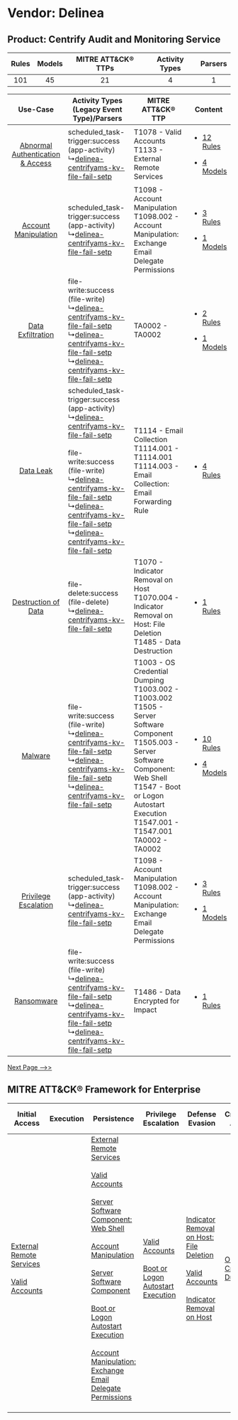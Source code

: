 Vendor: Delinea
===============
Product: Centrify Audit and Monitoring Service
----------------------------------------------
| Rules | Models | MITRE ATT&CK® TTPs | Activity Types | Parsers |
|:-----:|:------:|:------------------:|:--------------:|:-------:|
|  101  |   45   |         21         |       4        |    1    |

|    Use-Case    | Activity Types (Legacy Event Type)/Parsers    | MITRE ATT&CK® TTP    | Content    |
|:----:| ---- | ---- | ---- |
| [Abnormal Authentication & Access](../../../UseCases/uc_abnormal_authentication_&_access.md) |  scheduled_task-trigger:success (app-activity)<br> ↳[delinea-centrifyams-kv-file-fail-setp](Ps/pC_delineacentrifyamskvfilefailsetp.md)<br>    | T1078 - Valid Accounts<br>T1133 - External Remote Services<br>    | [<ul><li>12 Rules</li></ul><ul><li>4 Models</li></ul>](RM/r_m_delinea_centrify_audit_and_monitoring_service_Abnormal_Authentication_&_Access.md) |
|    [Account Manipulation](../../../UseCases/uc_account_manipulation.md)    |  scheduled_task-trigger:success (app-activity)<br> ↳[delinea-centrifyams-kv-file-fail-setp](Ps/pC_delineacentrifyamskvfilefailsetp.md)<br>    | T1098 - Account Manipulation<br>T1098.002 - Account Manipulation: Exchange Email Delegate Permissions<br>    | [<ul><li>3 Rules</li></ul><ul><li>1 Models</li></ul>](RM/r_m_delinea_centrify_audit_and_monitoring_service_Account_Manipulation.md)    |
|    [Data Exfiltration](../../../UseCases/uc_data_exfiltration.md)    |  file-write:success (file-write)<br> ↳[delinea-centrifyams-kv-file-fail-setp](Ps/pC_delineacentrifyamskvfilefailsetp.md)<br> ↳[delinea-centrifyams-kv-file-fail-setp](Ps/pC_delineacentrifyamskvfilefailsetp.md)<br> ↳[delinea-centrifyams-kv-file-fail-setp](Ps/pC_delineacentrifyamskvfilefailsetp.md)<br>    | TA0002 - TA0002<br>    | [<ul><li>2 Rules</li></ul><ul><li>1 Models</li></ul>](RM/r_m_delinea_centrify_audit_and_monitoring_service_Data_Exfiltration.md)    |
|    [Data Leak](../../../UseCases/uc_data_leak.md)    |  scheduled_task-trigger:success (app-activity)<br> ↳[delinea-centrifyams-kv-file-fail-setp](Ps/pC_delineacentrifyamskvfilefailsetp.md)<br><br> file-write:success (file-write)<br> ↳[delinea-centrifyams-kv-file-fail-setp](Ps/pC_delineacentrifyamskvfilefailsetp.md)<br> ↳[delinea-centrifyams-kv-file-fail-setp](Ps/pC_delineacentrifyamskvfilefailsetp.md)<br> ↳[delinea-centrifyams-kv-file-fail-setp](Ps/pC_delineacentrifyamskvfilefailsetp.md)<br> | T1114 - Email Collection<br>T1114.001 - T1114.001<br>T1114.003 - Email Collection: Email Forwarding Rule<br>    | [<ul><li>4 Rules</li></ul>](RM/r_m_delinea_centrify_audit_and_monitoring_service_Data_Leak.md)    |
|    [Destruction of Data](../../../UseCases/uc_destruction_of_data.md)    |  file-delete:success (file-delete)<br> ↳[delinea-centrifyams-kv-file-fail-setp](Ps/pC_delineacentrifyamskvfilefailsetp.md)<br>    | T1070 - Indicator Removal on Host<br>T1070.004 - Indicator Removal on Host: File Deletion<br>T1485 - Data Destruction<br>    | [<ul><li>1 Rules</li></ul>](RM/r_m_delinea_centrify_audit_and_monitoring_service_Destruction_of_Data.md)    |
|    [Malware](../../../UseCases/uc_malware.md)    |  file-write:success (file-write)<br> ↳[delinea-centrifyams-kv-file-fail-setp](Ps/pC_delineacentrifyamskvfilefailsetp.md)<br> ↳[delinea-centrifyams-kv-file-fail-setp](Ps/pC_delineacentrifyamskvfilefailsetp.md)<br> ↳[delinea-centrifyams-kv-file-fail-setp](Ps/pC_delineacentrifyamskvfilefailsetp.md)<br>    | T1003 - OS Credential Dumping<br>T1003.002 - T1003.002<br>T1505 - Server Software Component<br>T1505.003 - Server Software Component: Web Shell<br>T1547 - Boot or Logon Autostart Execution<br>T1547.001 - T1547.001<br>TA0002 - TA0002<br> | [<ul><li>10 Rules</li></ul><ul><li>4 Models</li></ul>](RM/r_m_delinea_centrify_audit_and_monitoring_service_Malware.md)    |
|    [Privilege Escalation](../../../UseCases/uc_privilege_escalation.md)    |  scheduled_task-trigger:success (app-activity)<br> ↳[delinea-centrifyams-kv-file-fail-setp](Ps/pC_delineacentrifyamskvfilefailsetp.md)<br>    | T1098 - Account Manipulation<br>T1098.002 - Account Manipulation: Exchange Email Delegate Permissions<br>    | [<ul><li>3 Rules</li></ul><ul><li>1 Models</li></ul>](RM/r_m_delinea_centrify_audit_and_monitoring_service_Privilege_Escalation.md)    |
|    [Ransomware](../../../UseCases/uc_ransomware.md)    |  file-write:success (file-write)<br> ↳[delinea-centrifyams-kv-file-fail-setp](Ps/pC_delineacentrifyamskvfilefailsetp.md)<br> ↳[delinea-centrifyams-kv-file-fail-setp](Ps/pC_delineacentrifyamskvfilefailsetp.md)<br> ↳[delinea-centrifyams-kv-file-fail-setp](Ps/pC_delineacentrifyamskvfilefailsetp.md)<br>    | T1486 - Data Encrypted for Impact<br>    | [<ul><li>1 Rules</li></ul>](RM/r_m_delinea_centrify_audit_and_monitoring_service_Ransomware.md)    |
[Next Page -->>](2_ds_delinea_centrify_audit_and_monitoring_service.md)

MITRE ATT&CK® Framework for Enterprise
--------------------------------------
| Initial Access                                                                                                                                   | Execution | Persistence                                                                                                                                                                                                                                                                                                                                                                                                                                                                                                                                                                                                  | Privilege Escalation                                                                                                                                      | Defense Evasion                                                                                                                                                                                                                                    | Credential Access                                                          | Discovery                                                                         | Lateral Movement | Collection                                                                                                                                                            | Command and Control | Exfiltration | Impact                                                                                                                                              |
| ------------------------------------------------------------------------------------------------------------------------------------------------ | --------- | ------------------------------------------------------------------------------------------------------------------------------------------------------------------------------------------------------------------------------------------------------------------------------------------------------------------------------------------------------------------------------------------------------------------------------------------------------------------------------------------------------------------------------------------------------------------------------------------------------------ | --------------------------------------------------------------------------------------------------------------------------------------------------------- | -------------------------------------------------------------------------------------------------------------------------------------------------------------------------------------------------------------------------------------------------- | -------------------------------------------------------------------------- | --------------------------------------------------------------------------------- | ---------------- | --------------------------------------------------------------------------------------------------------------------------------------------------------------------- | ------------------- | ------------ | --------------------------------------------------------------------------------------------------------------------------------------------------- |
| [External Remote Services](https://attack.mitre.org/techniques/T1133)<br><br>[Valid Accounts](https://attack.mitre.org/techniques/T1078)<br><br> |           | [External Remote Services](https://attack.mitre.org/techniques/T1133)<br><br>[Valid Accounts](https://attack.mitre.org/techniques/T1078)<br><br>[Server Software Component: Web Shell](https://attack.mitre.org/techniques/T1505/003)<br><br>[Account Manipulation](https://attack.mitre.org/techniques/T1098)<br><br>[Server Software Component](https://attack.mitre.org/techniques/T1505)<br><br>[Boot or Logon Autostart Execution](https://attack.mitre.org/techniques/T1547)<br><br>[Account Manipulation: Exchange Email Delegate Permissions](https://attack.mitre.org/techniques/T1098/002)<br><br> | [Valid Accounts](https://attack.mitre.org/techniques/T1078)<br><br>[Boot or Logon Autostart Execution](https://attack.mitre.org/techniques/T1547)<br><br> | [Indicator Removal on Host: File Deletion](https://attack.mitre.org/techniques/T1070/004)<br><br>[Valid Accounts](https://attack.mitre.org/techniques/T1078)<br><br>[Indicator Removal on Host](https://attack.mitre.org/techniques/T1070)<br><br> | [OS Credential Dumping](https://attack.mitre.org/techniques/T1003)<br><br> | [File and Directory Discovery](https://attack.mitre.org/techniques/T1083)<br><br> |                  | [Email Collection](https://attack.mitre.org/techniques/T1114)<br><br>[Email Collection: Email Forwarding Rule](https://attack.mitre.org/techniques/T1114/003)<br><br> |                     |              | [Data Destruction](https://attack.mitre.org/techniques/T1485)<br><br>[Data Encrypted for Impact](https://attack.mitre.org/techniques/T1486)<br><br> |